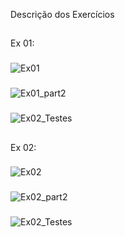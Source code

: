 Descrição dos Exercícios
##
Ex 01:
###
![Ex01](https://cdn.discordapp.com/attachments/966037769476534283/966138834259673098/unknown.png)
###
![Ex01_part2](https://cdn.discordapp.com/attachments/966037769476534283/966138889330901022/unknown.png)
###
![Ex02_Testes](https://cdn.discordapp.com/attachments/966037769476534283/966382022392172554/unknown.png)
##
Ex 02:
###
![Ex02](https://cdn.discordapp.com/attachments/966037769476534283/966180372683567175/unknown.png)
###
![Ex02_part2](https://cdn.discordapp.com/attachments/966037769476534283/966180929359986748/unknown.png)
###
![Ex02_Testes](https://cdn.discordapp.com/attachments/966037769476534283/966179770675118160/unknown.png)